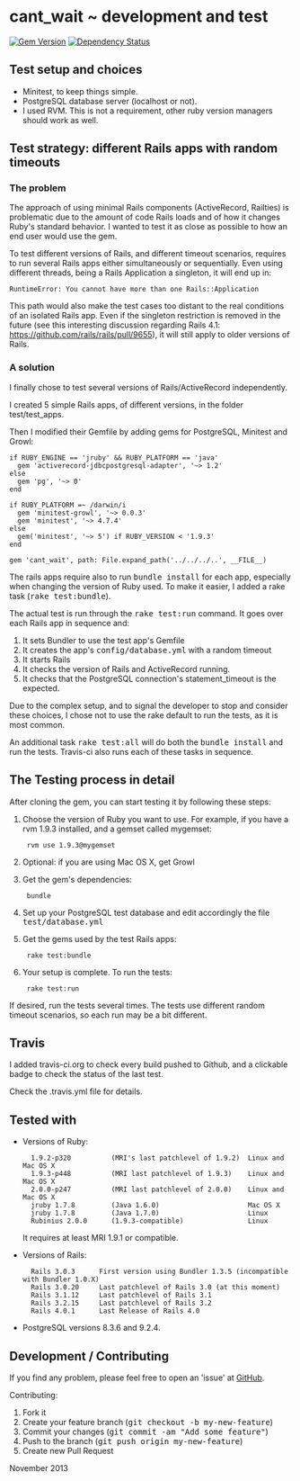 # cant_wait ~ development and test
[![Gem Version](https://badge.fury.io/rb/cant_wait.png)](https://badge.fury.io/rb/cant_wait)
[![Dependency Status](https://gemnasium.com/CarlosCD/cant_wait.png)](https://gemnasium.com/CarlosCD/cant_wait)


## Test setup and choices

- Minitest, to keep things simple.
- PostgreSQL database server (localhost or not).
- I used RVM.  This is not a requirement, other ruby version managers should work as well.


## Test strategy: different Rails apps with random timeouts

### The problem

The approach of using minimal Rails components (ActiveRecord, Railties) is problematic due to the amount of code Rails loads and of how it changes Ruby's standard behavior.  I wanted to test it as close as possible to how an end user would use the gem.

To test different versions of Rails, and different timeout scenarios, requires to run several Rails apps either simultaneously or sequentially.  Even using different threads, being a Rails Application a singleton, it will end up in:

    RuntimeError: You cannot have more than one Rails::Application

This path would also make the test cases too distant to the real conditions of an isolated Rails app.  Even if the singleton restriction is removed in the future (see this interesting discussion regarding Rails 4.1: <https://github.com/rails/rails/pull/9655>), it will still apply to older versions of Rails.

### A solution

I finally chose to test several versions of Rails/ActiveRecord independently.

I created 5 simple Rails apps, of different versions, in the folder test/test_apps.

Then I modified their Gemfile by adding gems for PostgreSQL, Minitest and Growl:

    if RUBY_ENGINE == 'jruby' && RUBY_PLATFORM == 'java'
      gem 'activerecord-jdbcpostgresql-adapter', '~> 1.2'
    else
      gem 'pg', '~> 0'
    end

    if RUBY_PLATFORM =~ /darwin/i
      gem 'minitest-growl', '~> 0.0.3'
      gem 'minitest', '~> 4.7.4'
    else
      gem('minitest', '~> 5') if RUBY_VERSION < '1.9.3'
    end

    gem 'cant_wait', path: File.expand_path('../../../..', __FILE__)

The rails apps require also to run <tt>bundle install</tt> for each app, especially when changing the version of Ruby used.  To make it easier, I added a rake task (<tt>rake test:bundle</tt>).

The actual test is run through the <tt>rake test:run</tt> command.  It goes over each Rails app in sequence and:

1. It sets Bundler to use the test app's Gemfile
2. It creates the app's <tt>config/database.yml</tt> with a random timeout
3. It starts Rails
4. It checks the version of Rails and ActiveRecord running.
5. It checks that the PostgreSQL connection's statement_timeout is the expected.

Due to the complex setup, and to signal the developer to stop and consider these choices, I chose not to use the rake default to run the tests, as it is most common.

An additional task <tt>rake test:all</tt> will do both the <tt>bundle install</tt> and run the tests.  Travis-ci also runs each of these tasks in sequence.


## The Testing process in detail

After cloning the gem, you can start testing it by following these steps:

1. Choose the version of Ruby you want to use.
    For example, if you have a rvm 1.9.3 installed, and a gemset called mygemset:

        rvm use 1.9.3@mygemset

2. Optional: if you are using Mac OS X, get Growl

3. Get the gem's dependencies:

        bundle

4. Set up your PostgreSQL test database and edit accordingly the file <tt>test/database.yml</tt>

5. Get the gems used by the test Rails apps:

        rake test:bundle

6. Your setup is complete.  To run the tests:

        rake test:run

If desired, run the tests several times.  The tests use different random timeout scenarios, so each run may be a bit different.


## Travis

I added travis-ci.org to check every build pushed to Github, and a clickable badge to check the status of the last test.

Check the .travis.yml file for details.


## Tested with

* Versions of Ruby:

        1.9.2-p320          (MRI's last patchlevel of 1.9.2)  Linux and Mac OS X
        1.9.3-p448          (MRI last patchlevel of 1.9.3)    Linux and Mac OS X
        2.0.0-p247          (MRI last patchlevel of 2.0.0)    Linux and Mac OS X
        jruby 1.7.8         (Java 1.6.0)                      Mac OS X
        jruby 1.7.8         (Java 1.7.0)                      Linux
        Rubinius 2.0.0      (1.9.3-compatible)                Linux

  It requires at least MRI 1.9.1 or compatible.

* Versions of Rails:

        Rails 3.0.3      First version using Bundler 1.3.5 (incompatible with Bundler 1.0.X)
        Rails 3.0.20     Last patchlevel of Rails 3.0 (at this moment)
        Rails 3.1.12     Last patchlevel of Rails 3.1
        Rails 3.2.15     Last patchlevel of Rails 3.2
        Rails 4.0.1      Last Release of Rails 4.0

* PostgreSQL versions 8.3.6 and 9.2.4.


## Development / Contributing

If you find any problem, please feel free to open an 'issue' at [GitHub](https://github.com/CarlosCD/cant_wait).

Contributing:

1. Fork it
2. Create your feature branch (<tt>git checkout -b my-new-feature</tt>)
3. Commit your changes (<tt>git commit -am "Add some feature"</tt>)
4. Push to the branch (<tt>git push origin my-new-feature</tt>)
5. Create new Pull Request


November 2013
